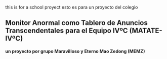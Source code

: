 this is for a school proyect
esto es para un proyecto del colegio

## Monitor Anormal como Tablero de Anuncios Transcendentales para el Equipo IVºC (MATATE-IVºC)
#### un proyecto por grupo Maravilloso y Eterno Mao Zedong (MEMZ)
